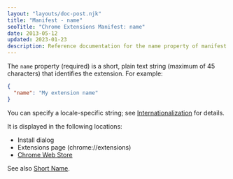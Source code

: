 ```yaml
---
layout: "layouts/doc-post.njk"
title: "Manifest - name"
seoTitle: "Chrome Extensions Manifest: name"
date: 2013-05-12
updated: 2023-01-23
description: Reference documentation for the name property of manifest.json.
---
```


The `name` property (required) is a short, plain text string (maximum of 45
characters) that identifies the extension. For example:

```json
{
  "name": "My extension name"
}
```

You can specify a locale-specific string; see [Internationalization][api-i18n]
for details.

It is displayed in the following locations:

- Install dialog
- Extensions page (chrome://extensions)
- [Chrome Web Store][cws]

See also [Short Name][short-name].

[api-i18n]: /docs/extensions/i18n
[cws]: https://chrome.google.com/webstore
[short-name]: /docs/extensions/mv3/manifest/short_name/
